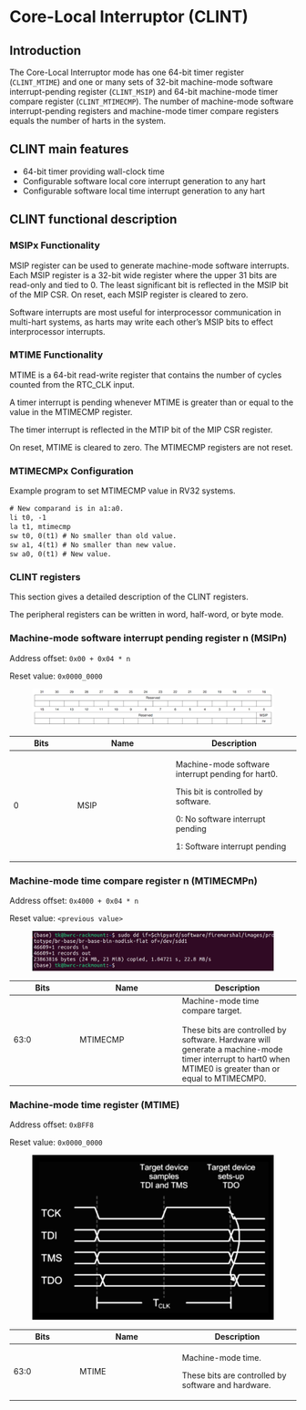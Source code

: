 # Core-Local Interruptor (CLINT)

## Introduction

The Core-Local Interruptor mode has one 64-bit timer register (`CLINT_MTIME`) and one or many sets of 32-bit machine-mode software interrupt-pending register (`CLINT_MSIP`) and 64-bit machine-mode timer compare register (`CLINT_MTIMECMP`). The number of machine-mode software interrupt-pending registers and machine-mode timer compare registers equals the number of harts in the system.



## CLINT main features

* 64-bit timer providing wall-clock time
* Configurable software local core interrupt generation to any hart
* Configurable software local time interrupt generation to any hart

## CLINT functional description

### MSIPx Functionality

MSIP register can be used to generate machine-mode software interrupts. Each MSIP register is a 32-bit wide register where the upper 31 bits are read-only and tied to 0. The least significant bit is reflected in the MSIP bit of the MIP CSR. On reset, each MSIP register is cleared to zero.&#x20;

Software interrupts are most useful for interprocessor communication in multi-hart systems, as harts may write each other’s MSIP bits to effect interprocessor interrupts.



### MTIME Functionality

MTIME is a 64-bit read-write register that contains the number of cycles counted from the RTC\_CLK input.&#x20;

A timer interrupt is pending whenever MTIME is greater than or equal to the value in the MTIMECMP register.&#x20;

The timer interrupt is reflected in the MTIP bit of the MIP CSR register.

On reset, MTIME is cleared to zero. The MTIMECMP registers are not reset.



### MTIMECMPx Configuration

Example program to set MTIMECMP value in RV32 systems.

```armasm
# New comparand is in a1:a0.
li t0, -1
la t1, mtimecmp
sw t0, 0(t1) # No smaller than old value. 
sw a1, 4(t1) # No smaller than new value. 
sw a0, 0(t1) # New value.
```



### CLINT registers

This section gives a detailed description of the CLINT registers.&#x20;

The peripheral registers can be written in word, half-word, or byte mode.

### Machine-mode software interrupt pending register n (MSIPn)

Address offset: `0x00 + 0x04 * n`

Reset value: `0x0000_0000`

<figure><img src="../../../.gitbook/assets/image (4) (1) (1).png" alt=""><figcaption></figcaption></figure>

<table data-full-width="true"><thead><tr><th width="98">Bits</th><th width="159">Name</th><th>Description</th></tr></thead><tbody><tr><td>0</td><td>MSIP</td><td><p>Machine-mode software interrupt pending for hart0.</p><p></p><p>This bit is controlled by software.</p><p>0: No software interrupt pending</p><p>1: Software interrupt pending</p></td></tr></tbody></table>



### Machine-mode time compare register n (MTIMECMPn)

Address offset: `0x4000 + 0x04 * n`

Reset value: `<previous value>`

<figure><img src="../../../.gitbook/assets/image (5).png" alt=""><figcaption></figcaption></figure>

<table data-full-width="true"><thead><tr><th width="102">Bits</th><th width="166">Name</th><th>Description</th></tr></thead><tbody><tr><td>63:0</td><td>MTIMECMP</td><td>Machine-mode time compare target.<br><br>These bits are controlled by software. Hardware will generate a machine-mode timer interrupt to hart0 when MTIME0 is greater than or equal to MTIMECMP0.</td></tr></tbody></table>



### Machine-mode time register (MTIME)

Address offset: `0xBFF8`

Reset value: `0x0000_0000`

<figure><img src="../../../.gitbook/assets/image (6).png" alt=""><figcaption></figcaption></figure>

<table data-full-width="true"><thead><tr><th width="102">Bits</th><th width="166">Name</th><th>Description</th></tr></thead><tbody><tr><td>63:0</td><td>MTIME</td><td><p>Machine-mode time.</p><p></p><p>These bits are controlled by software and hardware.</p></td></tr></tbody></table>









